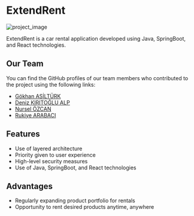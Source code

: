 # ExtendRent
![project_image](https://github.com/kullaniciAdi/projeAdi/blob/main/assets/extendRentLogoV1.png)

ExtendRent is a car rental application developed using Java, SpringBoot, and React technologies.

## Our Team

You can find the GitHub profiles of our team members who contributed to the project using the following links:
- [Gökhan ASİLTÜRK](https://github.com/GokhanAsilturk)
- [Deniz KIRITOĞLU ALP](https://github.com/DnzErnOck)
- [Nursel ÖZCAN](https://github.com/Nurselina)
- [Rukiye ARABACI](https://github.com/Rkye)

## Features

- Use of layered architecture
- Priority given to user experience
- High-level security measures
- Use of Java, SpringBoot, and React technologies

## Advantages

- Regularly expanding product portfolio for rentals
- Opportunity to rent desired products anytime, anywhere
